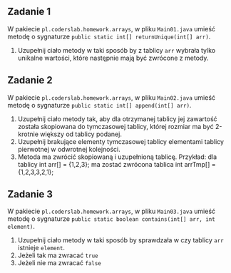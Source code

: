 ## Zadanie 1

W pakiecie `pl.coderslab.homework.arrays`, w pliku `Main01.java` umieść metodę o sygnaturze `public static int[] returnUnique(int[] arr)`.
1. Uzupełnij ciało metody w taki sposób by z tablicy `arr` wybrała tylko unikalne wartości,
 które następnie mają być zwrócone z metody.
## Zadanie 2

W pakiecie `pl.coderslab.homework.arrays`, w pliku `Main02.java` umieść metodę o sygnaturze `public static int[] append(int[] arr)`. 
 
1. Uzupełnij ciało metody tak, aby dla otrzymanej tablicy jej zawartość została skopiowana do tymczasowej tablicy,
 której rozmiar ma być 2-krotnie większy od tablicy podanej.
2. Uzupełnij brakujące elementy tymczasowej tablicy elementami tablicy pierwotnej w odwrotnej kolejności.
3. Metoda ma zwrócić skopiowaną i uzupełnioną tablicę.
Przykład: dla tablicy int arr[] = {1,2,3}; ma zostać zwrócona tablica int arrTmp[] = {1,2,3,3,2,1};
## Zadanie 3

W pakiecie `pl.coderslab.homework.arrays`, w pliku `Main03.java` umieść metodę o sygnaturze `public static boolean contains(int[] arr, int element)`.
1. Uzupełnij ciało metody w taki sposób by sprawdzała w czy tablicy  `arr` istnieje `element`.
2. Jeżeli tak ma zwracać `true`
3. Jeżeli nie ma zwracać `false` 
